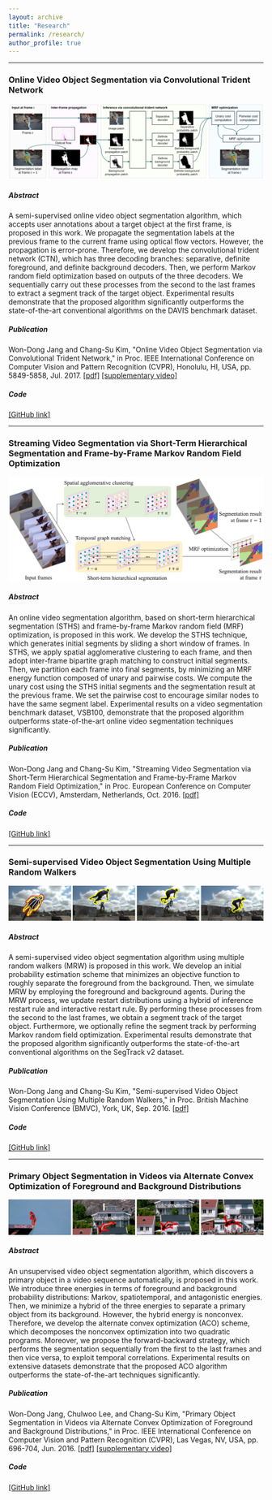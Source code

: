 ```yaml
---
layout: archive
title: "Research"
permalink: /research/
author_profile: true
---
```


<!--{% include base_path %}

{% for post in site.publications reversed %}
  {% include archive-single.html %}
{% endfor %}
-->



------------------------------------------------------------------------------
### Online Video Object Segmentation via Convolutional Trident Network
![CTN](/files/abstract_figures/CTN_overview.png)

##### Abstract
A semi-supervised online video object segmentation algorithm, which accepts user annotations about a target object at the first frame, is proposed in this work. We propagate the segmentation labels at the previous frame to the current frame using optical flow vectors. However, the propagation is error-prone. Therefore, we develop the convolutional trident network (CTN), which has three decoding branches: separative, definite foreground, and definite background decoders. Then, we perform Markov random field optimization based on outputs of the three decoders. We sequentially carry out these processes from the second to the last frames to extract a segment track of the target object. Experimental results demonstrate that the proposed algorithm significantly outperforms the state-of-the-art conventional algorithms on the DAVIS benchmark dataset.

##### Publication
Won-Dong Jang and Chang-Su Kim, "Online Video Object Segmentation via Convolutional Trident Network," in Proc. IEEE International Conference on Computer Vision and Pattern Recognition (CVPR), Honolulu, HI, USA, pp. 5849-5858, Jul. 2017. [[pdf]](http://openaccess.thecvf.com/content_cvpr_2017/papers/Jang_Online_Video_Object_CVPR_2017_paper.pdf) [[supplementary video]](https://youtu.be/anBeoXcGoXg)

##### Code
[[GitHub link]](https://github.com/wdjang/CTN)



------------------------------------------------------------------------------
### Streaming Video Segmentation via Short-Term Hierarchical Segmentation and Frame-by-Frame Markov Random Field Optimization
![SVS](/files/abstract_figures/SVS.png)

##### Abstract
An online video segmentation algorithm, based on short-term hierarchical segmentation (STHS) and frame-by-frame Markov random field (MRF) optimization, is proposed in this work. We develop the STHS technique, which generates initial segments by sliding a short window of frames. In STHS, we apply spatial agglomerative clustering to each frame, and then adopt inter-frame bipartite graph matching to construct initial segments. Then, we partition each frame into final segments, by minimizing an MRF energy function composed of unary and pairwise costs. We compute the unary cost using the STHS initial segments and the segmentation result at the previous frame. We set the pairwise cost to encourage similar nodes to have the same segment label. Experimental results on a video segmentation benchmark dataset, VSB100, demonstrate that the proposed algorithm outperforms state-of-the-art online video segmentation techniques significantly.

##### Publication
Won-Dong Jang and Chang-Su Kim, "Streaming Video Segmentation via Short-Term Hierarchical Segmentation and Frame-by-Frame Markov Random Field Optimization," in Proc. European Conference on Computer Vision (ECCV), Amsterdam, Netherlands, Oct. 2016. [[pdf]](/files/2016_ECCV_WDJANG.pdf)

##### Code
[[GitHub link]](https://github.com/wdjang/SVS)

------------------------------------------------------------------------------
### Semi-supervised Video Object Segmentation Using Multiple Random Walkers
![SSVOS](/files/abstract_figures/SSVOS.png)

##### Abstract
A semi-supervised video object segmentation algorithm using multiple random walkers (MRW) is proposed in this work. We develop an initial probability estimation scheme that minimizes an objective function to roughly separate the foreground from the background. Then, we simulate MRW by employing the foreground and background agents. During the MRW process, we update restart distributions using a hybrid of inference restart rule and interactive restart rule. By performing these processes from the second to the last frames, we obtain a segment track of the target object. Furthermore, we optionally refine the segment track by performing Markov random field optimization. Experimental results demonstrate that the proposed algorithm significantly outperforms the state-of-the-art conventional algorithms on the SegTrack v2 dataset.

##### Publication
Won-Dong Jang and Chang-Su Kim, "Semi-supervised Video Object Segmentation Using Multiple Random Walkers," in Proc. British Machine Vision Conference (BMVC), York, UK, Sep. 2016. [[pdf]](/files/2016_BMVC_WDJANG.pdf)

##### Code
[[GitHub link]](https://github.com/wdjang/SSVOS)


------------------------------------------------------------------------------
### Primary Object Segmentation in Videos via Alternate Convex Optimization of Foreground and Background Distributions
![ACO](/files/abstract_figures/ACO.png)

##### Abstract
An unsupervised video object segmentation algorithm, which discovers a primary object in a video sequence automatically, is proposed in this work. We introduce three energies in terms of foreground and background probability distributions: Markov, spatiotemporal, and antagonistic energies. Then, we minimize a hybrid of the three energies to separate a primary object from its background. However, the hybrid energy is nonconvex. Therefore, we develop the alternate convex optimization (ACO) scheme, which decomposes the nonconvex optimization into two quadratic programs. Moreover, we propose the forward-backward strategy, which performs the segmentation sequentially from the first to the last frames and then vice versa, to exploit temporal correlations. Experimental results on extensive datasets demonstrate that the proposed ACO algorithm outperforms the state-of-the-art techniques significantly.

##### Publication
Won-Dong Jang, Chulwoo Lee, and Chang-Su Kim, "Primary Object Segmentation in Videos via Alternate Convex Optimization of Foreground and Background Distributions," in Proc. IEEE International Conference on Computer Vision and Pattern Recognition (CVPR), Las Vegas, NV, USA, pp. 696-704, Jun. 2016. [[pdf]](http://openaccess.thecvf.com/content_cvpr_2016/papers/Jang_Primary_Object_Segmentation_CVPR_2016_paper.pdf) [[supplementary video]](https://youtu.be/2Tv74CI2ElU)

##### Code
[[GitHub link]](https://github.com/wdjang/ACO)


